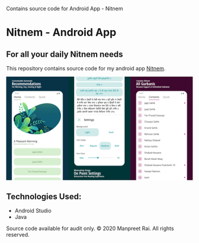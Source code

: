 Contains source code for Android App - Nitnem
# Nitnem - Android App

## For all your daily Nitnem needs

This repository contains source code for my android app [Nitnem](https://play.google.com/store/apps/details?id=com.randoms.nitnem).

![Nitnem](https://raw.githubusercontent.com/manpreet-rai/v1-manpreetrai-ca/main/public/samples/nitnem.png)

## Technologies Used:
 - Android Studio
 - Java

Source code available for audit only. &copy; 2020 Manpreet Rai. All rights reserved.

